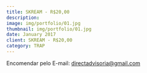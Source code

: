```yaml
---
title: SKREAM - R$20,00
description: 
image: img/portfolio/01.jpg
thumbnail: img/portfolio/01.jpg
date: January 2017
client: SKREAM - R$20,00
category: TRAP
---
```

Encomendar pelo E-mail: directadvisoria@gmail.com